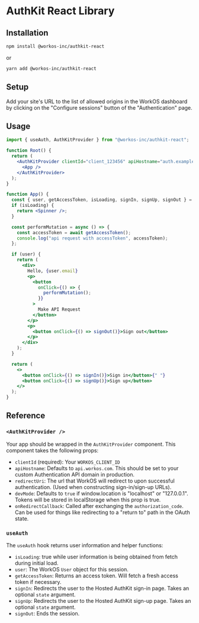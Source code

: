 # AuthKit React Library

## Installation

```bash
npm install @workos-inc/authkit-react
```

or

```bash
yarn add @workos-inc/authkit-react
```

## Setup

Add your site's URL to the list of allowed origins in the WorkOS dashboard by
clicking on the "Configure sessions" button of the "Authentication" page.

## Usage

```jsx
import { useAuth, AuthKitProvider } from "@workos-inc/authkit-react";

function Root() {
  return (
    <AuthKitProvider clientId="client_123456" apiHostname="auth.example.com">
      <App />
    </AuthKitProvider>
  );
}

function App() {
  const { user, getAccessToken, isLoading, signIn, signUp, signOut } = useAuth();
  if (isLoading) {
    return <Spinner />;
  }

  const performMutation = async () => {
    const accessToken = await getAccessToken();
    console.log("api request with accessToken", accessToken);
  };

  if (user) {
    return (
      <div>
        Hello, {user.email}
        <p>
          <button
            onClick={() => {
              performMutation();
            }}
          >
            Make API Request
          </button>
        </p>
        <p>
          <button onClick={() => signOut()}>Sign out</button>
        </p>
      </div>
    );
  }

  return (
    <>
      <button onClick={() => signIn()}>Sign in</button>{" "}
      <button onClick={() => signUp()}>Sign up</button>
    </>
  );
}
```

## Reference

### `<AuthKitProvider />`

Your app should be wrapped in the `AuthKitProvider` component. This component
takes the following props:

* `clientId` (required): Your `WORKOS_CLIENT_ID`
* `apiHostname`: Defaults to `api.workos.com`. This should be set to your custom Authentication API domain in production.
* `redirectUri`: The url that WorkOS will redirect to upon successful authentication. (Used when constructing sign-in/sign-up URLs).
* `devMode`: Defaults to `true` if window.location is "localhost" or "127.0.0.1". Tokens will be stored in localStorage when this prop is true.
* `onRedirectCallback`: Called after exchanging the
  `authorization_code`. Can be used for things like redirecting to a "return
  to" path in the OAuth state.

### `useAuth`

The `useAuth` hook returns user information and helper functions:

* `isLoading`: true while user information is being obtained from fetch during initial load.
* `user`: The WorkOS `User` object for this session.
* `getAccessToken`: Returns an access token. Will fetch a fresh access token if necessary.
* `signIn`: Redirects the user to the Hosted AuthKit sign-in page. Takes an optional `state` argument.
* `signUp`: Redirects the user to the Hosted AuthKit sign-up page. Takes an optional `state` argument.
* `signOut`: Ends the session.
